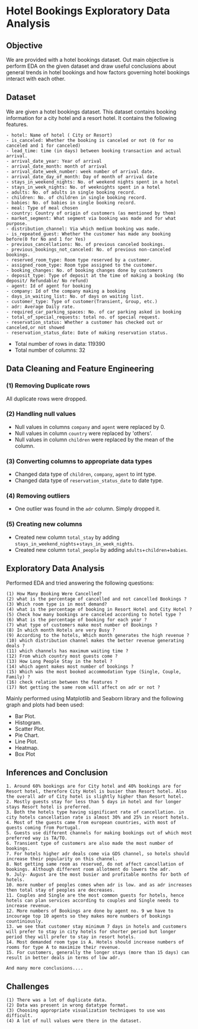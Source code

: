 # Hotel Bookings Exploratory Data Analysis
## Objective
We are provided with a hotel bookings dataset. 
Out main objective is perform EDA on the given dataset and draw useful conclusions about general trends in hotel bookings and how factors governing hotel bookings interact with each other.
## Dataset
We are given a hotel bookings dataset. This dataset contains booking information for a city hotel and a resort hotel. It contains the following features.
```
- hotel: Name of hotel ( City or Resort)
- is_canceled: Whether the booking is canceled or not (0 for no canceled and 1 for canceled)
- lead_time: time (in days) between booking transaction and actual arrival.
- arrival_date_year: Year of arrival
- arrival_date_month: month of arrival
- arrival_date_week_number: week number of arrival date.
- arrival_date_day_of_month: Day of month of arrival date
- stays_in_weekend_nights: No. of weekend nights spent in a hotel
- stays_in_week_nights: No. of weeknights spent in a hotel
- adults: No. of adults in single booking record.
- children: No. of children in single booking record.
- babies: No. of babies in single booking record. 
- meal: Type of meal chosen 
- country: Country of origin of customers (as mentioned by them)
- market_segment: What segment via booking was made and for what purpose.
- distribution_channel: Via which medium booking was made.
- is_repeated_guest: Whether the customer has made any booking before(0 for No and 1 for Yes)
- previous_cancellations: No. of previous canceled bookings.
- previous_bookings_not_canceled: No. of previous non-canceled bookings.
- reserved_room_type: Room type reserved by a customer.
- assigned_room_type: Room type assigned to the customer.
- booking_changes: No. of booking changes done by customers
- deposit_type: Type of deposit at the time of making a booking (No deposit/ Refundable/ No refund)
- agent: Id of agent for booking
- company: Id of the company making a booking
- days_in_waiting_list: No. of days on waiting list.
- customer_type: Type of customer(Transient, Group, etc.)
- adr: Average Daily rate.
- required_car_parking_spaces: No. of car parking asked in booking
- total_of_special_requests: total no. of special request.
- reservation_status: Whether a customer has checked out or canceled,or not showed 
- reservation_status_date: Date of making reservation status.
```


- Total number of rows in data: 119390
- Total number of columns: 32
## Data Cleaning and Feature Engineering

### (1) Removing Duplicate rows
All duplicate rows were dropped.
### (2) Handling null values
- Null values in columns `company` and `agent` were replaced by 0.
- Null values in column `country` were replaced by 'others'.
- Null values in column `children` were replaced by the mean of the column.
  
### (3) Converting columns to appropriate data types
- Changed data type of `children`, `company`, `agent` to int type.
- Changed data type of `reservation_status_date` to date type.
### (4) Removing outliers
- One outlier was found in the `adr` column. Simply dropped it.
### (5) Creating new columns
- Created new column `total_stay` by adding `stays_in_weekend_nights`+`stays_in_week_nights`.
- Created new column `total_people` by adding `adults`+`children`+`babies`.

## Exploratory Data Analysis

Performed EDA and tried answering the following questions:

```
(1) How Many Booking Were Cancelled?
(2) what is the percentage of cancelled and not cancelled Bookings ?
(3) Which room type is in most demand?
(4) what is the percentage of booking in Resort Hotel and City Hotel ?
(5) Check how many bookings are canceled according to hotel type ?
(6) What is the percentage of booking for each year ?
(7) what type of customers make most number of Bookings ?
(8) In which month Hotels are very Busy ?
(9) According to the hotels, Which month generates the high revenue ?
(10) which distribution channel makes the better revenue generating deals ?
(11) which channels has maximum waiting time ?
(12) From which country most guests come ?
(13) How Long People Stay in the hotel ?
(14) which agent makes most number of bookings ?
(15) Which was the most booked accommodation type (Single, Couple, Family) ?
(16) check relation between the features ?
(17) Not getting the same room will affect on adr or not ?
```

Mainly performed using Matplotlib and Seaborn library and the following graph and plots had been used:
   - Bar Plot.
   - Histogram.
   - Scatter Plot.
   - Pie Chart.
   - Line Plot.
   - Heatmap.
   - Box Plot

## Inferences and Conclusion
```
1. Around 60% bookings are for City hotel and 40% bookings are for Resort hotel, therefore City Hotel is busier than Resort hotel. Also the overall adr of City hotel is slightly higher than Resort hotel.
2. Mostly guests stay for less than 5 days in hotel and for longer stays Resort hotel is preferred.
3. Both the hotels type having significant rate of cancellation. in city hotels cancellation rate is almost 30% and 25% in resort hotels.
4. Most of the guests came from european countries, with most of guests coming from Portugal.
5. Guests use different channels for making bookings out of which most preferred way is TA/TO.
6. Transient type of customers are also made the most number of bookings.
7. For hotels higher adr deals come via GDS channel, so hotels should increase their popularity on this channel.
8. Not getting same room as reserved, do not affect cancellation of bookings. Although different room allotment do lowers the adr.
9. July- August are the most busier and profitable months for both of hotels. 
10. more number of peoples comes when adr is low. and as adr increases then total stay of peoples are decreases.
11. Couples and Single are the most common guests for hotels, hence hotels can plan services according to couples and Single needs to increase revenue.
12. More numbers of Bookings are done by agent no. 9 we have to incourage top 10 agents so they makes more numbers of bookings countiniously.
13. we see that customer stay minimum 7 days in hotels and customers will prefer to stay in city hotels for shorter period but longer period they will prefer to stay in resort hotels.
14. Most demanded room type is A. Hotels should increase numbers of rooms for type A to maximize their revenue.
15. For customers, generally the longer stays (more than 15 days) can result in better deals in terms of low adr.

And many more conclusions....
```
## Challenges
```
(1) There was a lot of duplicate data.
(2) Data was present in wrong datatype format.
(3) Choosing appropriate visualization techniques to use was difficult.
(4) A lot of null values were there in the dataset.
